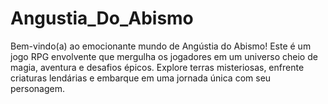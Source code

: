 # Angustia_Do_Abismo
 Bem-vindo(a) ao emocionante mundo de Angústia do Abismo! Este é um jogo RPG envolvente que mergulha os jogadores em um universo cheio de magia, aventura e desafios épicos. Explore terras misteriosas, enfrente criaturas lendárias e embarque em uma jornada única com seu personagem.

